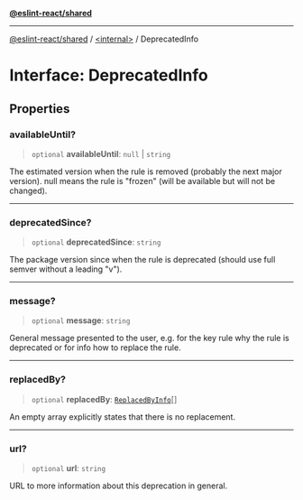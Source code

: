 [**@eslint-react/shared**](../../README.md)

***

[@eslint-react/shared](../../README.md) / [\<internal\>](../README.md) / DeprecatedInfo

# Interface: DeprecatedInfo

## Properties

### availableUntil?

> `optional` **availableUntil**: `null` \| `string`

The estimated version when the rule is removed (probably the next major
version). null means the rule is "frozen" (will be available but will not
be changed).

***

### deprecatedSince?

> `optional` **deprecatedSince**: `string`

The package version since when the rule is deprecated (should use full
semver without a leading "v").

***

### message?

> `optional` **message**: `string`

General message presented to the user, e.g. for the key rule why the rule
is deprecated or for info how to replace the rule.

***

### replacedBy?

> `optional` **replacedBy**: [`ReplacedByInfo`](ReplacedByInfo.md)[]

An empty array explicitly states that there is no replacement.

***

### url?

> `optional` **url**: `string`

URL to more information about this deprecation in general.
